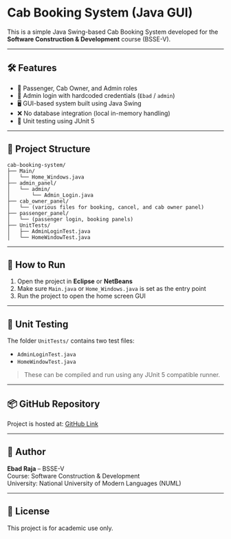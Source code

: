 # Cab Booking System (Java GUI)

This is a simple Java Swing-based Cab Booking System developed for the **Software Construction & Development** course (BSSE-V).

---

## 🛠 Features

- 🎫 Passenger, Cab Owner, and Admin roles
- 🔐 Admin login with hardcoded credentials (`Ebad` / `admin`)
- 🖥 GUI-based system built using Java Swing
- ❌ No database integration (local in-memory handling)
- 🧪 Unit testing using JUnit 5

---

## 📁 Project Structure

```
cab-booking-system/
├── Main/
│   └── Home_Windows.java
├── admin_panel/
│   └── admin/
│       └── Admin_Login.java
├── cab_owner_panel/
│   └── (various files for booking, cancel, and cab owner panel)
├── passenger_panel/
│   └── (passenger login, booking panels)
├── UnitTests/
│   ├── AdminLoginTest.java
│   └── HomeWindowTest.java
```

---

## 🚀 How to Run

1. Open the project in **Eclipse** or **NetBeans**
2. Make sure `Main.java` or `Home_Windows.java` is set as the entry point
3. Run the project to open the home screen GUI

---

## 🧪 Unit Testing

The folder `UnitTests/` contains two test files:
- `AdminLoginTest.java`
- `HomeWindowTest.java`

> These can be compiled and run using any JUnit 5 compatible runner.

---

## 📦 GitHub Repository

Project is hosted at: [GitHub Link](https://github.com/your-username/cab-booking-system)

---

## 📌 Author

**Ebad Raja** – BSSE-V  
Course: Software Construction & Development  
University: National University of Modern Languages (NUML)

---

## 📄 License

This project is for academic use only.
